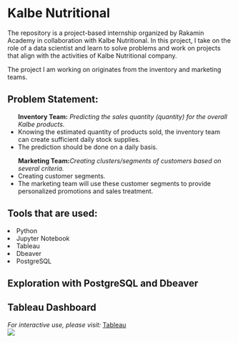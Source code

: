 # Kalbe Nutritional
The repository is a project-based internship organized by Rakamin Academy in collaboration with Kalbe Nutritional. In this project, I take on the role of a data scientist and learn to solve problems and work on projects that align with the activities of Kalbe Nutritional company.

The project I am working on originates from the inventory and marketing teams.
<h2><b>Problem Statement:</b></h2>
<ul><b>Inventory Team:</b> <i>Predicting the sales quantity (quantity) for the overall Kalbe products.</i>
<li>Knowing the estimated quantity of products sold, the inventory team can create sufficient daily stock supplies.</li>
<li>The prediction should be done on a daily basis.</li>
</ul>
<ul><b>Marketing Team:</b><i>Creating clusters/segments of customers based on several criteria.</i>
<li>Creating customer segments.</li>
<li> The marketing team will use these customer segments to provide personalized promotions and sales treatment.</li></ul>

<h2><b>Tools that are used:</b></h2>
<li>Python</li>
<li>Jupyter Notebook</li>
<li>Tableau</li>
<li>Dbeaver</li>
<li>PostgreSQL</li>

<h2><b>Exploration with PostgreSQL and Dbeaver</b></h2>
<ul></ul>

<h2><b>Tableau Dashboard</b></h2>
<i>For interactive use, please visit:</i> <a href= 'https://public.tableau.com/views/Kalbe_FinalTask/Kalbe_Dashboard?:language=en-GB&:display_count=n&:origin=viz_share_link'>Tableau</a>
<div class='tableauPlaceholder' id='viz1690074525855' style='position: relative'><noscript><a href='#'><img alt=' ' src='https:&#47;&#47;public.tableau.com&#47;static&#47;images&#47;Ka&#47;Kalbe_FinalTask&#47;Kalbe_Dashboard&#47;1_rss.png' style='border: none' /></a></noscript><object class='tableauViz'  style='display:none;'><param name='host_url' value='https%3A%2F%2Fpublic.tableau.com%2F' /> <param name='embed_code_version' value='3' /> <param name='site_root' value='' /><param name='name' value='Kalbe_FinalTask&#47;Kalbe_Dashboard' /><param name='tabs' value='yes' /><param name='toolbar' value='yes' /><param name='static_image' value='https:&#47;&#47;public.tableau.com&#47;static&#47;images&#47;Ka&#47;Kalbe_FinalTask&#47;Kalbe_Dashboard&#47;1.png' /> <param name='animate_transition' value='yes' /><param name='display_static_image' value='yes' /><param name='display_spinner' value='yes' /><param name='display_overlay' value='yes' /><param name='display_count' value='yes' /><param name='language' value='en-GB' /></object></div>                
